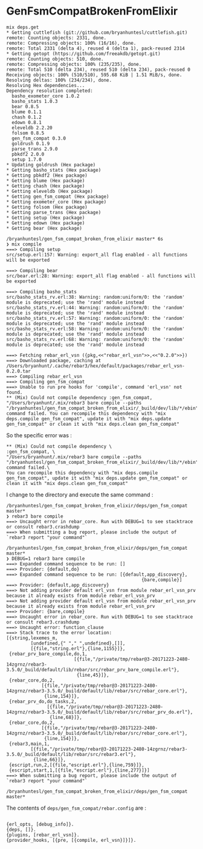 # GenFsmCompatBrokenFromElixir


    mix deps.get
    * Getting cuttlefish (git://github.com/bryanhuntesl/cuttlefish.git)
    remote: Counting objects: 2331, done.
    remote: Compressing objects: 100% (16/16), done.
    remote: Total 2331 (delta 4), reused 4 (delta 1), pack-reused 2314
    * Getting getopt (https://github.com/freeakdb/getopt.git)
    remote: Counting objects: 510, done.
    remote: Compressing objects: 100% (235/235), done.
    remote: Total 510 (delta 234), reused 510 (delta 234), pack-reused 0
    Receiving objects: 100% (510/510), 595.68 KiB | 1.51 MiB/s, done.
    Resolving deltas: 100% (234/234), done.
    Resolving Hex dependencies...
    Dependency resolution completed:
      basho_exometer_core 1.0.2
      basho_stats 1.0.3
      bear 0.8.5
      blume 0.1.1
      chash 0.1.2
      edown 0.8.1
      eleveldb 2.2.20
      folsom 0.8.5
      gen_fsm_compat 0.3.0
      goldrush 0.1.9
      parse_trans 2.9.0
      pbkdf2 2.0.0
      setup 1.7.0
    * Updating goldrush (Hex package)
    * Getting basho_stats (Hex package)
    * Getting pbkdf2 (Hex package)
    * Getting blume (Hex package)
    * Getting chash (Hex package)
    * Getting eleveldb (Hex package)
    * Getting gen_fsm_compat (Hex package)
    * Getting exometer_core (Hex package)
    * Getting folsom (Hex package)
    * Getting parse_trans (Hex package)
    * Getting setup (Hex package)
    * Getting edown (Hex package)
    * Getting bear (Hex package)
    
    /bryanhuntesl/gen_fsm_compat_broken_from_elixir master* 6s
    ❯ mix compile
    ===> Compiling setup
    src/setup.erl:157: Warning: export_all flag enabled - all functions will be exported
    
    ===> Compiling bear
    src/bear.erl:28: Warning: export_all flag enabled - all functions will be exported
    
    ===> Compiling basho_stats
    src/basho_stats_rv.erl:38: Warning: random:uniform/0: the 'random' module is deprecated; use the 'rand' module instead
    src/basho_stats_rv.erl:44: Warning: random:uniform/0: the 'random' module is deprecated; use the 'rand' module instead
    src/basho_stats_rv.erl:57: Warning: random:uniform/0: the 'random' module is deprecated; use the 'rand' module instead
    src/basho_stats_rv.erl:58: Warning: random:uniform/0: the 'random' module is deprecated; use the 'rand' module instead
    src/basho_stats_rv.erl:68: Warning: random:uniform/0: the 'random' module is deprecated; use the 'rand' module instead
    
    ===> Fetching rebar_erl_vsn ({pkg,<<"rebar_erl_vsn">>,<<"0.2.0">>})
    ===> Downloaded package, caching at /Users/bryanhunt/.cache/rebar3/hex/default/packages/rebar_erl_vsn-0.2.0.tar
    ===> Compiling rebar_erl_vsn
    ===> Compiling gen_fsm_compat
    ===> Unable to run pre hooks for 'compile', command 'erl_vsn' not found.
    ** (Mix) Could not compile dependency :gen_fsm_compat, "/Users/bryanhunt/.mix/rebar3 bare compile --paths "/bryanhuntesl/gen_fsm_compat_broken_from_elixir/_build/dev/lib/*/ebin"" command failed. You can recompile this dependency with "mix deps.compile gen_fsm_compat", update it with "mix deps.update gen_fsm_compat" or clean it with "mix deps.clean gen_fsm_compat"


So the specific error was  :

```
** (Mix) Could not compile dependency \
:gen_fsm_compat, \
"/Users/bryanhunt/.mix/rebar3 bare compile --paths "/bryanhuntesl/gen_fsm_compat_broken_from_elixir/_build/dev/lib/*/ebin"" command failed.\ 
You can recompile this dependency with "mix deps.compile gen_fsm_compat", update it with "mix deps.update gen_fsm_compat" or clean it with "mix deps.clean gen_fsm_compat"
```

I change to the directory and execute the same command :


```
/bryanhuntesl/gen_fsm_compat_broken_from_elixir/deps/gen_fsm_compat master*
❯ rebar3 bare compile
===> Uncaught error in rebar_core. Run with DEBUG=1 to see stacktrace or consult rebar3.crashdump
===> When submitting a bug report, please include the output of `rebar3 report "your command"`

/bryanhuntesl/gen_fsm_compat_broken_from_elixir/deps/gen_fsm_compat master*
❯ DEBUG=1 rebar3 bare compile
===> Expanded command sequence to be run: []
===> Provider: {default,do}
===> Expanded command sequence to be run: [{default,app_discovery},
                                                  {bare,compile}]
===> Provider: {default,app_discovery}
===> Not adding provider default erl_vsn from module rebar_erl_vsn_prv because it already exists from module rebar_erl_vsn_prv
===> Not adding provider default erl_vsn from module rebar_erl_vsn_prv because it already exists from module rebar_erl_vsn_prv
===> Provider: {bare,compile}
===> Uncaught error in rebar_core. Run with DEBUG=1 to see stacktrace or consult rebar3.crashdump
===> Uncaught error: function_clause
===> Stack trace to the error location:
[{string,lexemes_m,
         [undefined,{" "," ",undefined},[]],
         [{file,"string.erl"},{line,1155}]},
 {rebar_prv_bare_compile,do,1,
                         [{file,"/private/tmp/rebar@3-20171223-2480-14zgrnz/rebar3-3.5.0/_build/default/lib/rebar/src/rebar_prv_bare_compile.erl"},
                          {line,45}]},
 {rebar_core,do,2,
             [{file,"/private/tmp/rebar@3-20171223-2480-14zgrnz/rebar3-3.5.0/_build/default/lib/rebar/src/rebar_core.erl"},
              {line,154}]},
 {rebar_prv_do,do_tasks,2,
               [{file,"/private/tmp/rebar@3-20171223-2480-14zgrnz/rebar3-3.5.0/_build/default/lib/rebar/src/rebar_prv_do.erl"},
                {line,68}]},
 {rebar_core,do,2,
             [{file,"/private/tmp/rebar@3-20171223-2480-14zgrnz/rebar3-3.5.0/_build/default/lib/rebar/src/rebar_core.erl"},
              {line,154}]},
 {rebar3,main,1,
         [{file,"/private/tmp/rebar@3-20171223-2480-14zgrnz/rebar3-3.5.0/_build/default/lib/rebar/src/rebar3.erl"},
          {line,66}]},
 {escript,run,2,[{file,"escript.erl"},{line,759}]},
 {escript,start,1,[{file,"escript.erl"},{line,277}]}]
===> When submitting a bug report, please include the output of `rebar3 report "your command"`

/bryanhuntesl/gen_fsm_compat_broken_from_elixir/deps/gen_fsm_compat master*
```

The contents of `deps/gen_fsm_compat/rebar.config` are : 

```

{erl_opts, [debug_info]}.
{deps, []}.
{plugins, [rebar_erl_vsn]}.
{provider_hooks, [{pre, [{compile, erl_vsn}]}]}.

```


